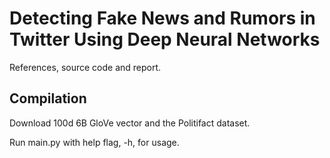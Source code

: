 # Detecting Fake News and Rumors in Twitter Using Deep Neural Networks
References, source code and report.

## Compilation

Download 100d 6B GloVe vector and the Politifact dataset.

Run main.py with help flag, -h, for usage.
